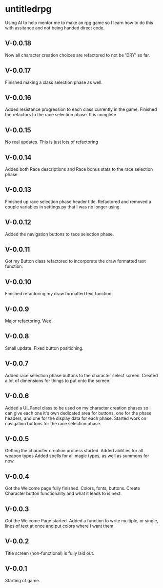 # untitledrpg
Using AI to help mentor me to make an rpg game so I learn how to do this with assitance and not being handed direct code.

V-0.0.18
---
Now all character creation choices are refactored to not be 'DRY' so far.

V-0.0.17
---
Finished making a class selection phase as well.

V-0.0.16
---
Added resistance progression to each class currently in the game.
Finished the refactors to the race selection phase. It is complete

V-0.0.15
---
No real updates. This is just lots of refactoring

V-0.0.14
---
Added both Race descriptions and Race bonus stats to the race selection phase

V-0.0.13
---
Finished up race selection phase header title. Refactored and removed a couple variables in settings.py that I was no longer using.

V-0.0.12
---
Added the navigation buttons to race selection phase.

V-0.0.11
---
Got my Button class refactored to incorporate the draw formatted text function. 

V-0.0.10
---
Finished refactoring my draw formatted text function.

V-0.0.9
---
Major refactoring. Wee!

V-0.0.8
---
Small update. Fixed button positioning.

V-0.0.7
---
Added race selection phase buttons to the character select screen.
Created a lot of dimensions for things to put onto the screen.

V-0.0.6
---
Added a UI_Panel class to be used on my character creation phases so I can give each one it's own dedicated area for buttons, one for the phase headers, and one for the display data for each phase.
Started work on navigation buttons for the race selection phase.

V-0.0.5
---
Getting the character creation process started.
Added abilities for all weapon types
Added spells for all magic types, as well as summons for now.

V-0.0.4
---
Got the Welcome page fully finished. Colors, fonts, buttons.
Create Character button functionality and what it leads to is next.

V-0.0.3
---
Got the Welcome Page started.
Added a function to write multiple, or single, lines of text at once and put colors where I want them.

V-0.0.2
---
Title screen (non-functional) is fully laid out.

V-0.0.1
---
Starting of game.
